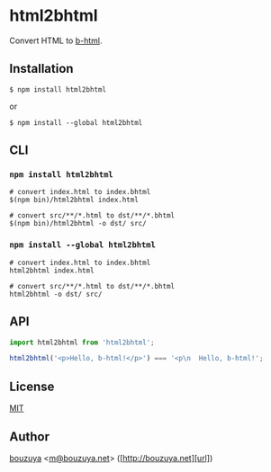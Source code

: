 # html2bhtml

Convert HTML to [b-html](https://github.com/b-html/b-html).

## Installation

```
$ npm install html2bhtml
```

or

```
$ npm install --global html2bhtml
```

## CLI

### `npm install html2bhtml`

```
# convert index.html to index.bhtml
$(npm bin)/html2bhtml index.html

# convert src/**/*.html to dst/**/*.bhtml
$(npm bin)/html2bhtml -o dst/ src/
```

### `npm install --global html2bhtml`

```
# convert index.html to index.bhtml
html2bhtml index.html

# convert src/**/*.html to dst/**/*.bhtml
html2bhtml -o dst/ src/
```

## API

```javascript
import html2bhtml from 'html2bhtml';

html2bhtml('<p>Hello, b-html!</p>') === '<p\n  Hello, b-html!';
```

## License

[MIT](LICENSE)

## Author

[bouzuya][user] &lt;[m@bouzuya.net][email]&gt; ([http://bouzuya.net][url])

[user]: https://github.com/bouzuya
[email]: mailto:m@bouzuya.net
[url]: http://bouzuya.net

